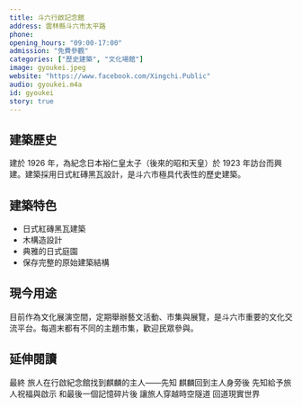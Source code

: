 ```yaml
---
title: 斗六行啟記念館
address: 雲林縣斗六市太平路
phone: 
opening_hours: "09:00-17:00"
admission: "免費參觀"
categories: ["歷史建築", "文化場館"]
image: gyoukei.jpeg
website: "https://www.facebook.com/Xingchi.Public"
audio: gyoukei.m4a
id: gyoukei
story: true
---
```


## 建築歷史

建於 1926 年，為紀念日本裕仁皇太子（後來的昭和天皇）於 1923 年訪台而興建。建築採用日式紅磚黑瓦設計，是斗六市極具代表性的歷史建築。

## 建築特色

- 日式紅磚黑瓦建築
- 木構造設計
- 典雅的日式庭園
- 保存完整的原始建築結構

## 現今用途

目前作為文化展演空間，定期舉辦藝文活動、市集與展覽，是斗六市重要的文化交流平台。每週末都有不同的主題市集，歡迎民眾參與。

## 延伸閱讀

最終
旅人在行啟紀念館找到麒麟的主人——先知
麒麟回到主人身旁後
先知給予旅人祝福與啟示
和最後一個記憶碎片後
讓旅人穿越時空隧道
回道現實世界